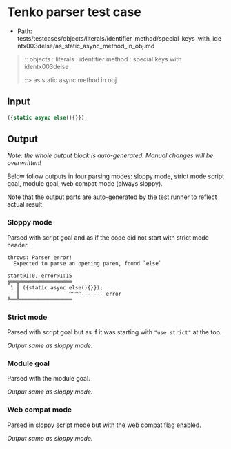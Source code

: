 # Tenko parser test case

- Path: tests/testcases/objects/literals/identifier_method/special_keys_with_identx003delse/as_static_async_method_in_obj.md

> :: objects : literals : identifier method : special keys with identx003delse
>
> ::> as static async method in obj

## Input

`````js
({static async else(){}});
`````

## Output

_Note: the whole output block is auto-generated. Manual changes will be overwritten!_

Below follow outputs in four parsing modes: sloppy mode, strict mode script goal, module goal, web compat mode (always sloppy).

Note that the output parts are auto-generated by the test runner to reflect actual result.

### Sloppy mode

Parsed with script goal and as if the code did not start with strict mode header.

`````
throws: Parser error!
  Expected to parse an opening paren, found `else`

start@1:0, error@1:15
╔══╦═════════════════
 1 ║ ({static async else(){}});
   ║                ^^^^------- error
╚══╩═════════════════

`````

### Strict mode

Parsed with script goal but as if it was starting with `"use strict"` at the top.

_Output same as sloppy mode._

### Module goal

Parsed with the module goal.

_Output same as sloppy mode._

### Web compat mode

Parsed in sloppy script mode but with the web compat flag enabled.

_Output same as sloppy mode._
